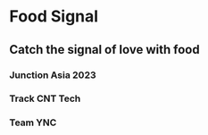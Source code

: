 # Food Signal
## Catch the signal of love with food

### Junction Asia 2023
### Track CNT Tech
### Team YNC
